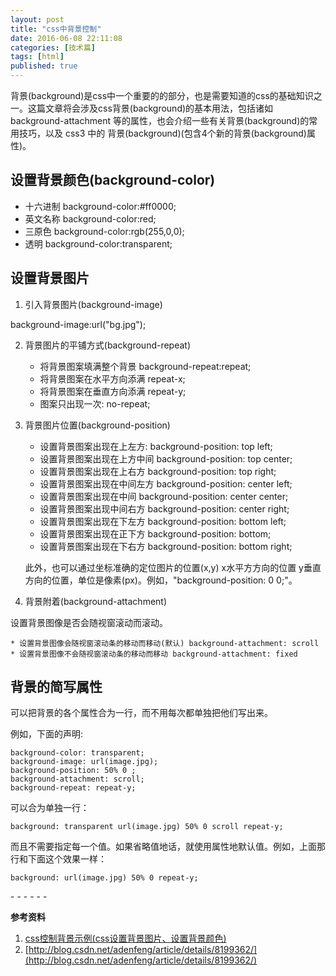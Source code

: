 ```yaml
---
layout: post
title: "css中背景控制"
date: 2016-06-08 22:11:08
categories: [技术篇]
tags: [html]
published: true
---
```

背景(background)是css中一个重要的的部分，也是需要知道的css的基础知识之一。这篇文章将会涉及css背景(background)的基本用法，包括诸如 background-attachment 等的属性，也会介绍一些有关背景(background)的常用技巧，以及 css3 中的 背景(background)(包含4个新的背景(background)属性)。

## 设置背景颜色(background-color)

* 十六进制 background-color:#ff0000;
* 英文名称 background-color:red;
* 三原色 background-color:rgb(255,0,0);
* 透明 background-color:transparent;

## 设置背景图片

1. 引入背景图片(background-image)

background-image:url("bg.jpg");


2. 背景图片的平铺方式(background-repeat)
	* 将背景图案填满整个背景 background-repeat:repeat;
	* 将背景图案在水平方向添满 repeat-x;
	* 将背景图案在垂直方向添满 repeat-y;
	* 图案只出现一次: no-repeat;

3. 背景图片位置(background-position)
	* 设置背景图案出现在上左方: background-position: top left;
	* 设置背景图案出现在上方中间 background-position: top center;
	* 设置背景图案出现在上右方 background-position: top right;
	* 设置背景图案出现在中间左方 background-position: center left;
	* 设置背景图案出现在中间 background-position: center center;
	* 设置背景图案出现中间右方 background-position: center right;
	* 设置背景图案出现在下左方 background-position: bottom left;
	* 设置背景图案出现在正下方 background-position: bottom;
	* 设置背景图案出现在下右方 background-position: bottom right;

	此外，也可以通过坐标准确的定位图片的位置(x,y) x水平方方向的位置 y垂直方向的位置，单位是像素(px)。例如，"background-position: 0 0;"。 

4. 背景附着(background-attachment)

	
设置背景图像是否会随视窗滚动而滚动。
	
	* 设置背景图像会随视窗滚动条的移动而移动(默认) background-attachment: scroll
	* 设置背景图像不会随视窗滚动条的移动而移动 background-attachment: fixed 


## 背景的简写属性

可以把背景的各个属性合为一行，而不用每次都单独把他们写出来。

例如，下面的声明:

```
background-color: transparent;
background-image: url(image.jpg);
background-position: 50% 0 ;
background-attachment: scroll;
background-repeat: repeat-y;
```
可以合为单独一行：

```
background: transparent url(image.jpg) 50% 0 scroll repeat-y;
```
而且不需要指定每一个值。如果省略值地话，就使用属性地默认值。例如，上面那行和下面这个效果一样：

```
background: url(image.jpg) 50% 0 repeat-y;
```

\- - - - - -

**参考资料**

1. [css控制背景示例(css设置背景图片、设置背景颜色)](http://www.jb51.net/css/154155.html)
2. [http://blog.csdn.net/adenfeng/article/details/8199362/](http://blog.csdn.net/adenfeng/article/details/8199362/)
